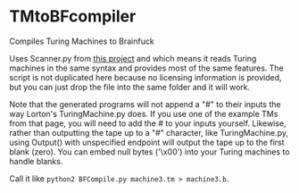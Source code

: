 # TMtoBFcompiler
Compiles Turing Machines to Brainfuck

Uses Scanner.py from [this project](https://github.com/florton/Turing-Machine-Compiler) and which means it reads Turing machines in the same syntax and provides most of the same features. The script is not duplicated here because no licensing information is provided, but you can just drop the file into the same folder and it will work.

Note that the generated programs will not append a "#" to their inputs the way Lorton's TuringMachine.py does. If you use one of the example TMs from that page, you will need to add the # to your inputs yourself. Likewise, rather than outputting the tape up to a "#" character, like TuringMachine.py, using Output() with unspecified endpoint will output the tape up to the first blank (zero). You can embed null bytes ('\x00') into your Turing machines to handle blanks.

Call it like `python2 BFCompile.py machine3.tm > machine3.b`.

